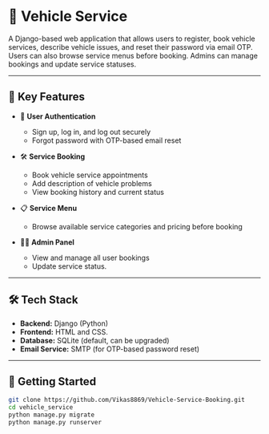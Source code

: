 # 🚗 Vehicle Service

A Django-based web application that allows users to register, book vehicle services, describe vehicle issues, and reset their password via email OTP. Users can also browse service menus before booking. Admins can manage bookings and update service statuses.

---

## 🌟 Key Features

- 🔐 **User Authentication**
  - Sign up, log in, and log out securely
  - Forgot password with OTP-based email reset

- 🛠️ **Service Booking**
  - Book vehicle service appointments
  - Add description of vehicle problems
  - View booking history and current status

- 📋 **Service Menu**
  - Browse available service categories and pricing before booking

- 🧑‍💻 **Admin Panel**
  - View and manage all user bookings
  - Update service status.

---

## 🛠 Tech Stack

- **Backend:** Django (Python)
- **Frontend:** HTML and CSS.
- **Database:** SQLite (default, can be upgraded)
- **Email Service:** SMTP (for OTP-based password reset)

---

## 🚀 Getting Started

```bash
git clone https://github.com/Vikas8869/Vehicle-Service-Booking.git
cd vehicle_service
python manage.py migrate
python manage.py runserver
